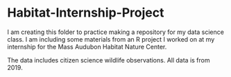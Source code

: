 # Habitat-Internship-Project
I am creating this folder to practice making a repository for my data science class. I am including some materials from an R project I worked on at my internship for the Mass Audubon Habitat Nature Center.

The data includes citizen science wildlife observations. All data is from 2019.
